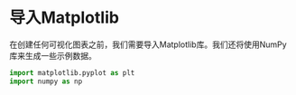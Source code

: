 # 导入Matplotlib

在创建任何可视化图表之前，我们需要导入Matplotlib库。我们还将使用NumPy库来生成一些示例数据。

```python
import matplotlib.pyplot as plt
import numpy as np
```
